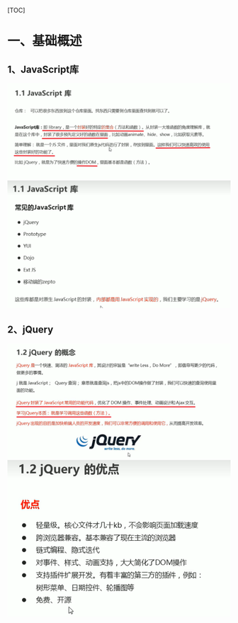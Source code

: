 [TOC]







# 一、基础概述

## 1、JavaScript库

<img src="(jQuery学习笔记).assets/image-20220925225514573.png" alt="image-20220925225514573" style="zoom:67%;" /> 

<img src="(jQuery学习笔记).assets/image-20220925225546280.png" alt="image-20220925225546280" style="zoom:67%;" /> 







## 2、jQuery

<img src="(jQuery学习笔记).assets/image-20220925225804089.png" alt="image-20220925225804089" style="zoom:67%;" /> 

<img src="(jQuery学习笔记).assets/image-20220925225910385.png" alt="image-20220925225910385" style="zoom:67%;" /> 




















